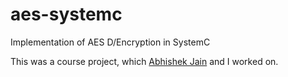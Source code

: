 # aes-systemc
Implementation of AES D/Encryption in SystemC

This was a course project, which [Abhishek Jain](http://www3.ntu.edu.sg/home2012/abhishek013/) and I worked on.
